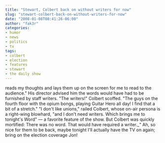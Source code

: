 ```yaml
---
title: "Stewart, Colbert back on without writers for now"
slug: "stewart-colbert-back-on-without-writers-for-now"
date: "2008-01-08T08:41:26-06:00"
author: "fak3r"
categories:
- humor
- news
- politics
- tv
tags:
- colbert
- election
- features
- stewart
- the daily show
---
```


 reads my thoughts and lays them up on the screen for me to read to the audience." His director advised him the words would have had to be furnished by staff writers. "The writers!" Colbert scoffed. "The guys on the fourth floor with the opium bongs, playing Guitar Hero all day! I find that a bit of a stretch." "I don't like unions," railed Colbert, whose on-air persona is a right-wing blowhard, "and I don't need writers. Which brings me to tonight's Word" — a favorite feature of the show. But Colbert was quickly mortified: There was no word. That would have required a writer._"  Ah, so nice for them to be back, maybe tonight I'll actually have the TV on again; bring on the election coverage Jon!
